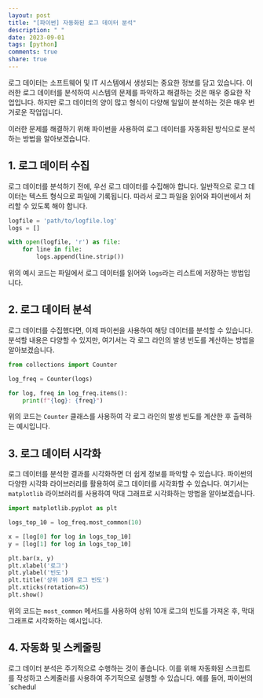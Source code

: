 ```yaml
---
layout: post
title: "[파이썬] 자동화된 로그 데이터 분석"
description: " "
date: 2023-09-01
tags: [python]
comments: true
share: true
---
```


로그 데이터는 소프트웨어 및 IT 시스템에서 생성되는 중요한 정보를 담고 있습니다. 이러한 로그 데이터를 분석하여 시스템의 문제를 파악하고 해결하는 것은 매우 중요한 작업입니다. 하지만 로그 데이터의 양이 많고 형식이 다양해 일일이 분석하는 것은 매우 번거로운 작업입니다.

이러한 문제를 해결하기 위해 파이썬을 사용하여 로그 데이터를 자동화된 방식으로 분석하는 방법을 알아보겠습니다.

## 1. 로그 데이터 수집

로그 데이터를 분석하기 전에, 우선 로그 데이터를 수집해야 합니다. 일반적으로 로그 데이터는 텍스트 형식으로 파일에 기록됩니다. 따라서 로그 파일을 읽어와 파이썬에서 처리할 수 있도록 해야 합니다. 

```python
logfile = 'path/to/logfile.log'
logs = []

with open(logfile, 'r') as file:
    for line in file:
        logs.append(line.strip())
```

위의 예시 코드는 파일에서 로그 데이터를 읽어와 `logs`라는 리스트에 저장하는 방법입니다.

## 2. 로그 데이터 분석

로그 데이터를 수집했다면, 이제 파이썬을 사용하여 해당 데이터를 분석할 수 있습니다. 분석할 내용은 다양할 수 있지만, 여기서는 각 로그 라인의 발생 빈도를 계산하는 방법을 알아보겠습니다.

```python
from collections import Counter

log_freq = Counter(logs)

for log, freq in log_freq.items():
    print(f"{log}: {freq}")
```

위의 코드는 `Counter` 클래스를 사용하여 각 로그 라인의 발생 빈도를 계산한 후 출력하는 예시입니다.

## 3. 로그 데이터 시각화

로그 데이터를 분석한 결과를 시각화하면 더 쉽게 정보를 파악할 수 있습니다. 파이썬의 다양한 시각화 라이브러리를 활용하여 로그 데이터를 시각화할 수 있습니다. 여기서는 `matplotlib` 라이브러리를 사용하여 막대 그래프로 시각화하는 방법을 알아보겠습니다.

```python
import matplotlib.pyplot as plt

logs_top_10 = log_freq.most_common(10)

x = [log[0] for log in logs_top_10]
y = [log[1] for log in logs_top_10]

plt.bar(x, y)
plt.xlabel('로그')
plt.ylabel('빈도')
plt.title('상위 10개 로그 빈도')
plt.xticks(rotation=45)
plt.show()
```

위의 코드는 `most_common` 메서드를 사용하여 상위 10개 로그의 빈도를 가져온 후, 막대 그래프로 시각화하는 예시입니다.

## 4. 자동화 및 스케줄링

로그 데이터 분석은 주기적으로 수행하는 것이 좋습니다. 이를 위해 자동화된 스크립트를 작성하고 스케줄러를 사용하여 주기적으로 실행할 수 있습니다. 예를 들어, 파이썬의 `schedul